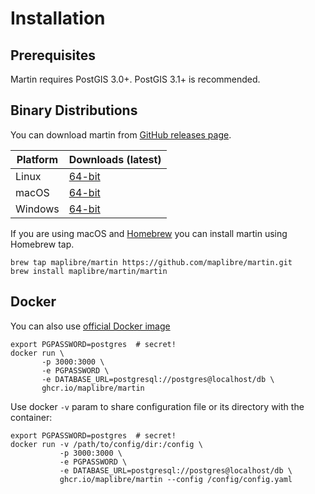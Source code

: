 # Installation

## Prerequisites

Martin requires PostGIS 3.0+.  PostGIS 3.1+ is recommended.

## Binary Distributions

You can download martin from [GitHub releases page](https://github.com/maplibre/martin/releases).

| Platform | Downloads (latest)     |
|----------|------------------------|
| Linux    | [64-bit][rl-linux-tar] |
| macOS    | [64-bit][rl-macos-tar] |
| Windows  | [64-bit][rl-win64-zip] |

[rl-linux-tar]: https://github.com/maplibre/martin/releases/latest/download/martin-Linux-x86_64.tar.gz
[rl-macos-tar]: https://github.com/maplibre/martin/releases/latest/download/martin-Darwin-x86_64.tar.gz
[rl-win64-zip]: https://github.com/maplibre/martin/releases/latest/download/martin-Windows-x86_64.zip

If you are using macOS and [Homebrew](https://brew.sh/) you can install martin using Homebrew tap.

```shell
brew tap maplibre/martin https://github.com/maplibre/martin.git
brew install maplibre/martin/martin
```

## Docker

You can also use [official Docker image](https://ghcr.io/maplibre/martin)

```shell
export PGPASSWORD=postgres  # secret!
docker run \
       -p 3000:3000 \
       -e PGPASSWORD \
       -e DATABASE_URL=postgresql://postgres@localhost/db \
       ghcr.io/maplibre/martin
```

Use docker `-v` param to share configuration file or its directory with the container:

```shell
export PGPASSWORD=postgres  # secret!
docker run -v /path/to/config/dir:/config \
           -p 3000:3000 \
           -e PGPASSWORD \
           -e DATABASE_URL=postgresql://postgres@localhost/db \
           ghcr.io/maplibre/martin --config /config/config.yaml
```
